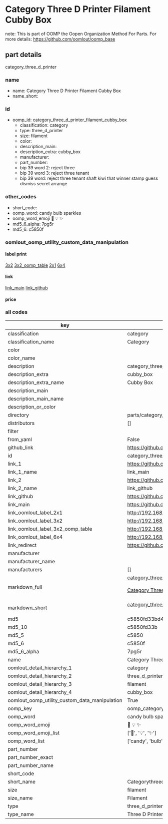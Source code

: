 # Category Three D Printer Filament Cubby Box  

note: This is part of OOMP the Oopen Organization Method For Parts. For more details: https://github.com/oomlout/oomp_base

##  part details
  



category_three_d_printer



### name
* name: Category Three D Printer Filament Cubby Box
* name_short: 
### id
* oomp_id: category_three_d_printer_filament_cubby_box
  * classification: category
  * type: three_d_printer
  * size: filament
  * color: 
  * description_main: 
  * description_extra: cubby_box
  * manufacturer: 
  * part_number: 
  * bip 39 word 2: reject three
  * bip 39 word 3: reject three tenant
  * bip 39 word: reject three tenant shaft kiwi that winner stamp guess dismiss secret arrange

### other_codes
* short_code: 
* oomp_word: candy bulb sparkles
* oomp_word_emoji :candy: :bulb: :sparkles:
* md5_6_alpha: 7pg5r
* md5_6: c5850f






### oomlout_oomp_utility_custom_data_manipulation
#### label print
[3x2](http://192.168.1.245:1112/?label=oomp%207pg5r)
[3x2_oomp_table](http://192.168.1.108:1112/?label=oomp%207pg5r)
[2x1](http://192.168.1.242:1112/?label=oomp%207pg5r)
[6x4](http://192.168.1.55:1112/?label=oomp%207pg5r)    

#### link

[link_main](https://github.com/oomlout/oomlout_oomp_version_1_messy/tree/main/parts/category_three_d_printer_filament_cubby_box) [link_github](https://github.com/oomlout/oomlout_oomp_version_1_messy/tree/main/parts/category_three_d_printer_filament_cubby_box)                             

#### price







### all codes 
| key | value |  
| --- | --- |  
| classification | category |  
| classification_name | Category |  
| color |  |  
| color_name |  |  
| description | category_three_d_printer |  
| description_extra | cubby_box |  
| description_extra_name | Cubby Box |  
| description_main |  |  
| description_main_name |  |  
| description_or_color |   |  
| directory | parts/category_three_d_printer_filament_cubby_box |  
| distributors | [] |  
| filter |  |  
| from_yaml | False |  
| github_link | https://github.com/oomlout/oomlout_oomp_part_src/tree/main/parts/category_three_d_printer_filament_cubby_box |  
| id | category_three_d_printer_filament_cubby_box |  
| link_1 | https://github.com/oomlout/oomlout_oomp_version_1_messy/tree/main/parts/category_three_d_printer_filament_cubby_box |  
| link_1_name | link_main |  
| link_2 | https://github.com/oomlout/oomlout_oomp_version_1_messy/tree/main/parts/category_three_d_printer_filament_cubby_box |  
| link_2_name | link_github |  
| link_github | https://github.com/oomlout/oomlout_oomp_version_1_messy/tree/main/parts/category_three_d_printer_filament_cubby_box |  
| link_main | https://github.com/oomlout/oomlout_oomp_version_1_messy/tree/main/parts/category_three_d_printer_filament_cubby_box |  
| link_oomlout_label_2x1 | http://192.168.1.242:1112/?label=oomp%207pg5r |  
| link_oomlout_label_3x2 | http://192.168.1.245:1112/?label=oomp%207pg5r |  
| link_oomlout_label_3x2_oomp_table | http://192.168.1.108:1112/?label=oomp%207pg5r |  
| link_oomlout_label_6x4 | http://192.168.1.55:1112/?label=oomp%207pg5r |  
| link_redirect | https://github.com/oomlout/oomlout_oomp_version_1_messy/tree/main/parts/category_three_d_printer_filament_cubby_box |  
| manufacturer |  |  
| manufacturer_name |  |  
| manufacturers | [] |  
| markdown_full | [category_three_d_printer_filament_cubby_box](none)<br>[](none)<br>[Category Three D Printer Filament Cubby Box](none)<br><br> |  
| markdown_short | [category_three_d_printer_filament_cubby_box](none)<br><br> |  
| md5 | c5850fd33bd47f7f7fbdbc4fbe3845a7 |  
| md5_10 | c5850fd33b |  
| md5_5 | c5850 |  
| md5_6 | c5850f |  
| md5_6_alpha | 7pg5r |  
| name | Category Three D Printer Filament Cubby Box |  
| oomlout_detail_hierarchy_1 | category |  
| oomlout_detail_hierarchy_2 | three_d_printer |  
| oomlout_detail_hierarchy_3 | filament |  
| oomlout_detail_hierarchy_4 | cubby_box |  
| oomlout_oomp_utility_custom_data_manipulation | True |  
| oomp_key | oomp_category_three_d_printer_filament_cubby_box |  
| oomp_word | candy bulb sparkles |  
| oomp_word_emoji | :candy: :bulb: :sparkles: |  
| oomp_word_emoji_list | [':candy:', ':bulb:', ':sparkles:'] |  
| oomp_word_list | ['candy', 'bulb', 'sparkles'] |  
| part_number |  |  
| part_number_exact |  |  
| part_number_name |  |  
| short_code |  |  
| short_name | Categorythreedprinter |  
| size | filament |  
| size_name | Filament |  
| type | three_d_printer |  
| type_name | Three D Printer |  
